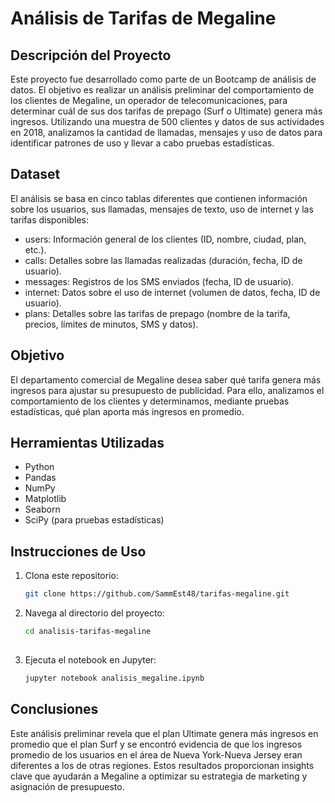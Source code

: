 # Análisis de Tarifas de Megaline

## Descripción del Proyecto
Este proyecto fue desarrollado como parte de un Bootcamp de análisis de datos. El objetivo es realizar un análisis preliminar del comportamiento de los clientes de Megaline, un operador de telecomunicaciones, para determinar cuál de sus dos tarifas de prepago (Surf o Ultimate) genera más ingresos. Utilizando una muestra de 500 clientes y datos de sus actividades en 2018, analizamos la cantidad de llamadas, mensajes y uso de datos para identificar patrones de uso y llevar a cabo pruebas estadísticas.

## Dataset
El análisis se basa en cinco tablas diferentes que contienen información sobre los usuarios, sus llamadas, mensajes de texto, uso de internet y las tarifas disponibles:

- users: Información general de los clientes (ID, nombre, ciudad, plan, etc.).
- calls: Detalles sobre las llamadas realizadas (duración, fecha, ID de usuario).
- messages: Registros de los SMS enviados (fecha, ID de usuario).
- internet: Datos sobre el uso de internet (volumen de datos, fecha, ID de usuario).
- plans: Detalles sobre las tarifas de prepago (nombre de la tarifa, precios, límites de minutos, SMS y datos).

## Objetivo
El departamento comercial de Megaline desea saber qué tarifa genera más ingresos para ajustar su presupuesto de publicidad. Para ello, analizamos el comportamiento de los clientes y determinamos, mediante pruebas estadísticas, qué plan aporta más ingresos en promedio.

## Herramientas Utilizadas
* Python
* Pandas
* NumPy
* Matplotlib
* Seaborn
* SciPy (para pruebas estadísticas)

## Instrucciones de Uso

1. Clona este repositorio:
   ```bash
   git clone https://github.com/SammEst48/tarifas-megaline.git

2. Navega al directorio del proyecto:
   ```bash
   cd analisis-tarifas-megaline
 
3. Ejecuta el notebook en Jupyter:
   ```bash
   jupyter notebook analisis_megaline.ipynb


## Conclusiones
Este análisis preliminar revela que el plan Ultimate genera más ingresos en promedio que el plan Surf y se encontró evidencia de que los ingresos promedio de los usuarios en el área de Nueva York-Nueva Jersey eran diferentes a los de otras regiones. Estos resultados proporcionan insights clave que ayudarán a Megaline a optimizar su estrategia de marketing y asignación de presupuesto.

